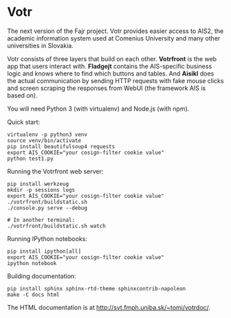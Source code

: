 
Votr
====

The next version of the Fajr project. Votr provides easier access to AIS2,
the academic information system used at Comenius University and many other
universities in Slovakia.

Votr consists of three layers that build on each other. **Votrfront** is the web
app that users interact with. **Fladgejt** contains the AIS-specific business
logic and knows where to find which buttons and tables. And **Aisikl** does the
actual communication by sending HTTP requests with fake mouse clicks and screen
scraping the responses from WebUI (the framework AIS is based on).

You will need Python 3 (with virtualenv) and Node.js (with npm).

Quick start:

    virtualenv -p python3 venv
    source venv/bin/activate
    pip install beautifulsoup4 requests
    export AIS_COOKIE="your cosign-filter cookie value"
    python test1.py

Running the Votrfront web server:

    pip install werkzeug
    mkdir -p sessions logs
    export AIS_COOKIE="your cosign-filter cookie value"
    ./votrfront/buildstatic.sh
    ./console.py serve --debug

    # In another terminal:
    ./votrfront/buildstatic.sh watch

Running IPython notebooks:

    pip install ipython[all]
    export AIS_COOKIE="your cosign-filter cookie value"
    ipython notebook

Building documentation:

    pip install sphinx sphinx-rtd-theme sphinxcontrib-napoleon
    make -C docs html

The HTML documentation is at <http://svt.fmph.uniba.sk/~tomi/votrdoc/>.

